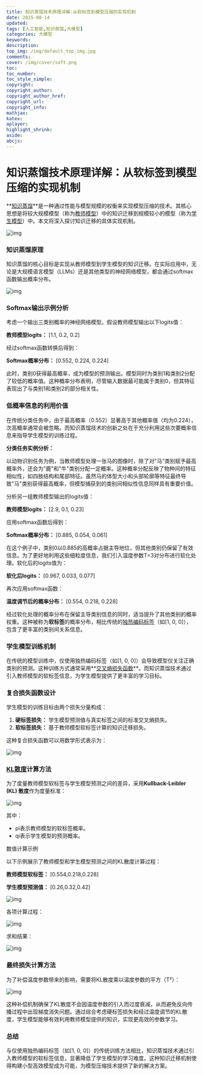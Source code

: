 ```yaml
---
title: 知识蒸馏技术原理详解:从软标签到模型压缩的实现机制
date: 2025-08-14
updated:
tags: [人工智能,知识蒸馏,大模型]
categories: 大模型
keywords:
description:
top_img: /img/default_top_img.jpg
comments:
cover: /img/cover/soft.png
toc:
toc_number:
toc_style_simple:
copyright:
copyright_author:
copyright_author_href:
copyright_url:
copyright_info:
mathjax:
katex:
aplayer:
highlight_shrink:
aside:
abcjs:
---
```


# 知识蒸馏技术原理详解：从软标签到模型压缩的实现机制

**[知识蒸馏](https://zhida.zhihu.com/search?content_id=253114906&content_type=Article&match_order=1&q=知识蒸馏&zhida_source=entity)**是一种通过性能与模型规模的权衡来实现模型压缩的技术。其核心思想是将较大规模模型（称为[教师模型](https://zhida.zhihu.com/search?content_id=253114906&content_type=Article&match_order=1&q=教师模型&zhida_source=entity)）中的知识迁移到规模较小的模型（称为[学生模型](https://zhida.zhihu.com/search?content_id=253114906&content_type=Article&match_order=1&q=学生模型&zhida_source=entity)）中。本文将深入探讨知识迁移的具体实现机制。

![img](https://pic1.zhimg.com/v2-9b0e698fcfbbbeb95dceaa71d99652ce_1440w.jpg)

### 知识蒸馏原理

知识蒸馏的核心目标是实现从教师模型到学生模型的知识迁移。在实际应用中，无论是大规模语言模型（LLMs）还是其他类型的神经网络模型，都会通过softmax函数输出概率分布。

![img](https://pic3.zhimg.com/v2-692cb0ccc955af9366433e7f90913844_1440w.jpg)

### Softmax输出示例分析

考虑一个输出三类别概率的神经网络模型。假设教师模型输出以下logits值：

**教师模型logits：** [1.1, 0.2, 0.2]

经过softmax函数转换后得到：

**Softmax概率分布：** [0.552, 0.224, 0.224]

此时，类别0获得最高概率，成为模型的预测输出。模型同时为类别1和类别2分配了较低的概率值。这种概率分布表明，尽管输入数据最可能属于类别0，但其特征表现出了与类别1和类别2的部分相关性。

### 低概率信息的利用价值

在传统分类任务中，由于最高概率（0.552）显著高于其他概率值（均为0.224），次高概率通常会被忽略。而知识蒸馏技术的创新之处在于充分利用这些次要概率信息来指导学生模型的训练过程。

**分类任务实例分析：**

以动物识别任务为例，当教师模型处理一张马的图像时，除了对"马"类别赋予最高概率外，还会为"鹿"和"牛"类别分配一定概率。这种概率分配反映了物种间的特征相似性，如四肢结构和尾部特征。虽然马的体型大小和头部轮廓等特征最终导致"马"类别获得最高概率，但模型捕获到的类别间相似性信息同样具有重要价值。

分析另一组教师模型输出的logits值：

**教师模型logits：** [2.9, 0.1, 0.23]

应用softmax函数后得到：

**Softmax概率分布：** [0.885, 0.054, 0.061]

在这个例子中，类别0以0.885的高概率占据主导地位，但其他类别仍保留了有效信息。为了更好地利用这些细粒度信息，我们引入温度参数T=3对分布进行软化处理。软化后的logits值为：

**软化后logits：** [0.967, 0.033, 0.077]

再次应用softmax函数：

**温度调节后的概率分布：** [0.554, 0.218, 0.228]

经过软化处理的概率分布在保留主导类别信息的同时，适当提升了其他类别的概率权重。这种被称为**软标签**的概率分布，相比传统的[独热编码标签](https://zhida.zhihu.com/search?content_id=253114906&content_type=Article&match_order=1&q=独热编码标签&zhida_source=entity)（如[1, 0, 0]），包含了更丰富的类别间关系信息。

### 学生模型训练机制

在传统的模型训练中，仅使用独热编码标签（如[1, 0, 0]）会导致模型仅关注正确类别的预测。这种训练方式通常采用**[交叉熵损失函数](https://zhida.zhihu.com/search?content_id=253114906&content_type=Article&match_order=1&q=交叉熵损失函数&zhida_source=entity)**。而知识蒸馏技术通过引入教师模型的软标签信息，为学生模型提供了更丰富的学习目标。

### 复合损失函数设计

学生模型的训练目标由两个损失分量构成：

1. **硬标签损失：** 学生模型预测值与真实标签之间的标准交叉熵损失。
2. **软标签损失：** 基于教师模型软标签计算的知识迁移损失。

这种复合损失函数可以用数学形式表示为：

![img](https://pica.zhimg.com/v2-3c6500e1803143c813d8728150312b44_1440w.jpg)

### [KL散度](https://zhida.zhihu.com/search?content_id=253114906&content_type=Article&match_order=1&q=KL散度&zhida_source=entity)计算方法

为了度量教师模型软标签与学生模型预测之间的差异，采用**Kullback-Leibler (KL) 散度**作为度量标准：

![img](https://pica.zhimg.com/v2-52bab4e7c50409a9f8e8f4a951c0f7cc_1440w.jpg)

其中：

- pi表示教师模型的软标签概率。
- qi表示学生模型的预测概率。

数值计算示例

以下示例展示了教师模型和学生模型预测之间的KL散度计算过程：

**教师模型软标签：** [0.554,0.218,0.228]

**学生模型预测值：** [0.26,0.32,0.42]

![img](https://pic1.zhimg.com/v2-35698cdcec8477313b360f10e6aa88ac_1440w.jpg)

各项计算过程：

![img](https://pic2.zhimg.com/v2-9d9e8d261642835e0fe277680b400733_1440w.jpg)

求和结果：

![img](https://picx.zhimg.com/v2-87878272ffeab5585097cf9a6c0c7eb3_1440w.jpg)

### 最终损失计算方法

为了补偿温度参数带来的影响，需要将KL散度乘以温度参数的平方（T²）：

![img](https://pic4.zhimg.com/v2-b178eae45c9ac6e0e7ace30035dc014d_1440w.jpg)

这种补偿机制确保了KL散度不会因温度参数的引入而过度衰减，从而避免反向传播过程中出现梯度消失问题。通过综合考虑硬标签损失和经过温度调节的KL散度，学生模型能够有效利用教师模型提供的知识，实现更高效的参数学习。

### 总结

与仅使用独热编码标签（如[1, 0, 0]）的传统训练方法相比，知识蒸馏技术通过引入教师模型的软标签信息，显著降低了学生模型的学习难度。这种知识迁移机制使得构建小型高效模型成为可能，为模型压缩技术提供了新的解决方案。